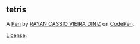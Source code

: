 tetris
------


A [Pen](https://codepen.io/rayandiniz/pen/abGVNVN) by [RAYAN CASSIO VIEIRA DINIZ](https://codepen.io/rayandiniz) on [CodePen](https://codepen.io).

[License](https://codepen.io/license/pen/abGVNVN).